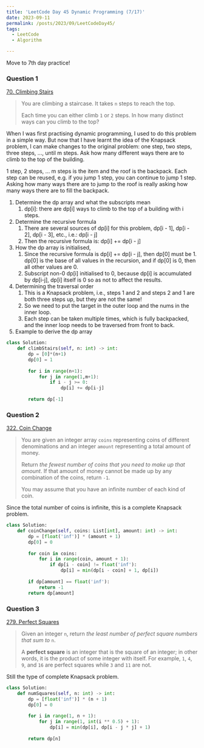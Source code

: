 ```yaml
---
title: 'LeetCode Day 45 Dynamic Programming (7/17)'
date: 2023-09-11
permalink: /posts/2023/09/LeetCodeDay45/
tags:
  - LeetCode
  - Algorithm

---
```


Move to 7th day practice!

### Question 1

[70. Climbing Stairs](https://leetcode.com/problems/climbing-stairs/)

> You are climbing a staircase. It takes `n` steps to reach the top.
>
> Each time you can either climb `1` or `2` steps. In how many distinct ways can you climb to the top?

When I was first practising dynamic programming, I used to do this problem in a simple way. But now that I have learnt the idea of the Knapsack problem, I can make changes to the original problem: one step, two steps, three steps, ..., until m steps. Ask how many different ways there are to climb to the top of the building.

1 step, 2 steps, ... m steps is the item and the roof is the backpack.
Each step can be reused, e.g. if you jump 1 step, you can continue to jump 1 step.
Asking how many ways there are to jump to the roof is really asking how many ways there are to fill the backpack.

1. Determine the dp array and what the subscripts mean
   1. dp[i]: there are dp[i] ways to climb to the top of a building with i steps.
2. Determine the recursive formula
   1. There are several sources of dp[i] for this problem, dp[i - 1], dp[i - 2], dp[i - 3], etc., i.e.: dp[i - j]
   2. Then the recursive formula is: dp[i] += dp[i - j]
3. How the dp array is initialised,
   1. Since the recursive formula is dp[i] += dp[i - j], then dp[0] must be 1. dp[0] is the base of all values in the recursion, and if dp[0] is 0, then all other values are 0.
   2. Subscript non-0 dp[i] initialised to 0, because dp[i] is accumulated by dp[i-j], dp[i] itself is 0 so as not to affect the results.
4. Determining the traversal order
   1. This is a Knapsack problem, i.e., steps 1 and 2 and steps 2 and 1 are both three steps up, but they are not the same!
   2. So we need to put the target in the outer loop and the nums in the inner loop.
   3. Each step can be taken multiple times, which is fully backpacked, and the inner loop needs to be traversed from front to back.
5. Example to derive the dp array

```python
class Solution:
    def climbStairs(self, n: int) -> int:
        dp = [0]*(n+1)
        dp[0] = 1
 
        for i in range(n+1):
            for j in range(1,m+1):
                if i - j >= 0:
                    dp[i] += dp[i-j]
 
        return dp[-1]
```

### Question 2

[322. Coin Change](https://leetcode.com/problems/coin-change/)

> You are given an integer array `coins` representing coins of different denominations and an integer `amount` representing a total amount of money.
>
> Return *the fewest number of coins that you need to make up that amount*. If that amount of money cannot be made up by any combination of the coins, return `-1`.
>
> You may assume that you have an infinite number of each kind of coin.

Since the total number of coins is infinite, this is a complete Knapsack problem.

```python
class Solution:
    def coinChange(self, coins: List[int], amount: int) -> int:
        dp = [float('inf')] * (amount + 1)  
        dp[0] = 0  
 
        for coin in coins:  
            for i in range(coin, amount + 1):  
                if dp[i - coin] != float('inf'): 
                    dp[i] = min(dp[i - coin] + 1, dp[i]) 
 
        if dp[amount] == float('inf'):  
            return -1
        return dp[amount]  
```



### Question 3

[279. Perfect Squares](https://leetcode.com/problems/perfect-squares/)

> Given an integer `n`, return *the least number of perfect square numbers that sum to* `n`.
>
> A **perfect square** is an integer that is the square of an integer; in other words, it is the product of some integer with itself. For example, `1`, `4`, `9`, and `16` are perfect squares while `3` and `11` are not.

Still the type of complete Knapsack problem.

```python
class Solution:
    def numSquares(self, n: int) -> int:
        dp = [float('inf')] * (n + 1)
        dp[0] = 0
 
        for i in range(1, n + 1): 
            for j in range(1, int(i ** 0.5) + 1):  
                dp[i] = min(dp[i], dp[i - j * j] + 1)
 
        return dp[n]
```



